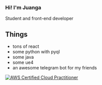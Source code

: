 ### Hi! I'm Juanga

Student and front-end developer

## Things
- tons of react
- some python with pyql
- some java
- some ue4
- an awesome telegram bot for my friends

[![AWS Certified Cloud Practitioner](https://images.credly.com/size/220x220/images/00634f82-b07f-4bbd-a6bb-53de397fc3a6/image.png)](https://www.credly.com/badges/74fbe8d4-4312-48b9-9670-3c3033888f8a/public_url)
